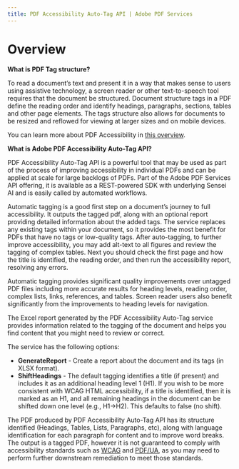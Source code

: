 ```yaml
---
title: PDF Accessibility Auto-Tag API | Adobe PDF Services
---
```

# Overview
<p>

**What is PDF Tag structure?**

To read a document’s text and present it in a way that makes sense to users using assistive technology, a screen reader 
or other text-to-speech tool requires that the document be structured. Document structure tags in a PDF define the 
reading order and identify headings, paragraphs, sections, tables and other page elements. The tags structure also 
allows for documents to be resized and reflowed for viewing at larger sizes and on mobile devices.

You can learn more about PDF Accessibility in [this overview](https://www.adobe.com/accessibility/pdf/pdf-accessibility-overview.html).


**What is Adobe PDF Accessibility Auto-Tag API?**

PDF Accessibility Auto-Tag API is a powerful tool that may be used as part of the process of improving accessibility in 
individual PDFs and can be applied at scale for large backlogs of PDFs. Part of the Adobe PDF Services API offering, it 
is available as a REST-powered SDK with underlying Sensei AI and is easily called by automated workflows.

Automatic tagging is a good first step on a document’s journey to full accessibility. It outputs the tagged pdf, along 
with an optional report providing detailed information about the added tags. The service replaces any existing tags 
within your document, so it provides the most benefit for PDFs that have no tags or low-quality tags. After 
auto-tagging, to further improve accessibility, you may add alt-text to all figures and review the tagging of complex 
tables. Next you should check the first page and how the title is identified, the reading order, and then run the 
accessibility report, resolving any errors.

Automatic tagging provides significant quality improvements over untagged PDF files including more accurate results for 
heading levels, reading order, complex lists, links, references, and tables. Screen reader users also benefit 
significantly from the improvements to heading levels for navigation.

The Excel report generated by the PDF Accessibility Auto-Tag service provides information related to the tagging of the 
document and helps you find content that you might need to review or correct.

The service has the following options:

- **GenerateReport** - Create a report about the document and its tags (in XLSX format).
- **ShiftHeadings** - The default tagging identifies a title (if present) and includes it as an additional heading level 1 (H1). If you wish to be more consistent with WCAG HTML accessibility, if a title is identified, then it is marked as an H1, and all remaining headings in the document can be shifted down one level (e.g., H1->H2). This defaults to false (no shift).

The PDF produced by PDF Accessibility Auto-Tag API has its structure identified (Headings, Tables, Lists, Paragraphs, 
etc), along with language identification for each paragraph for content and to improve word breaks. The output is a 
tagged PDF, however it is not guaranteed to comply with accessibility standards such as 
[WCAG](https://www.w3.org/WAI/standards-guidelines/wcag/) and [PDF/UA](https://www.pdfa.org/resource/iso-14289-pdfua/), 
as you may need to perform further downstream remediation to meet those standards.

</p>
